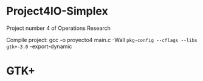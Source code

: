 # Project4IO-Simplex
Project number 4 of Operations Research 

Compile project:
	gcc -o proyecto4 main.c -Wall `pkg-config --cflags --libs gtk+-3.0` -export-dynamic

# GTK+
